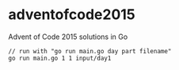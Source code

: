 # adventofcode2015

Advent of Code 2015 solutions in Go

```
// run with "go run main.go day part filename"
go run main.go 1 1 input/day1
```
